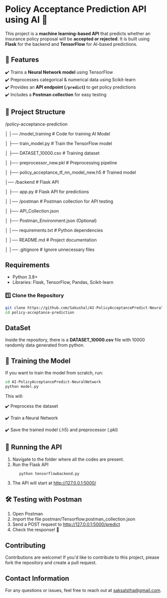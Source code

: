 # Policy Acceptance Prediction API using AI 🚀  

This project is a **machine learning-based API** that predicts whether an insurance policy proposal will be **accepted or rejected**. It is built using **Flask** for the backend and **TensorFlow** for AI-based predictions.  

## 📌 Features  
✔️ Trains a **Neural Network model** using TensorFlow  
✔️ Preprocesses categorical & numerical data using Scikit-learn  
✔️ Provides an **API endpoint (`/predict`)** to get policy predictions  
✔️ Includes a **Postman collection** for easy testing  

## 📂 Project Structure  
/policy-acceptance-prediction 

│ │── /model_training # Code for training AI Model

│ ├── train_model.py # Train the TensorFlow model

│ ├── DATASET_10000.csv # Training dataset

│ ├── preprocessor_new.pkl # Preprocessing pipeline

│ ├── policy_acceptance_tf_nn_model_new.h5 # Trained model

│── /backend # Flask API

│ ├── app.py # Flask API for predictions

│ │── /postman # Postman collection for API testing

│ ├── API_Collection.json

│ ├── Postman_Environment.json (Optional)

│ │── requirements.txt # Python dependencies

│ │── README.md # Project documentation

│ │── .gitignore # Ignore unnecessary files

## Requirements
- Python 3.8+
- Libraries: Flask, TensorFlow, Pandas, Scikit-learn

### 1️⃣ Clone the Repository  
```bash
git clone https://github.com/Sakushal/AI-PolicyAcceptancePredict-NeuralNetwork.git
cd policy-acceptance-prediction
````

## DataSet
Inside the repository, there is a **DATASET_10000.csv** file with 10000 randomly data generated from python.

## 🧠 Training the Model
If you want to train the model from scratch, run:

```bash
cd AI-PolicyAcceptancePredict-NeuralNetwork
python model.py
````

This will:

✔️ Preprocess the dataset

✔️ Train a Neural Network

✔️ Save the trained model (.h5) and preprocessor (.pkl)


## 🚀 Running the API
1. Navigate to the folder where all the codes are present.
2. Run the Flask API
   ```bash
      python tensorflowbackend.py
   ````
3. The API will start at http://127.0.0.1:5000/   

## 🛠️ Testing with Postman
1. Open Postman
2. Import the file postman/Tensorflow.postman_collection.json
3. Send a POST request to http://127.0.0.1:5000/predict
4. Check the response! 🚀

## Contributing
Contributions are welcome! If you'd like to contribute to this project, please fork the repository and create a pull request.

## Contact Information
For any questions or issues, feel free to reach out at saksalstha@gmail.com.



